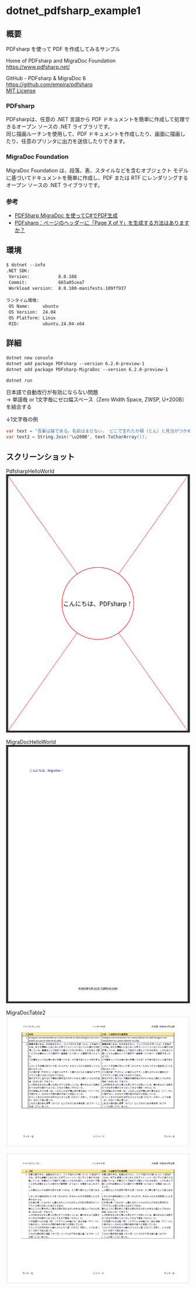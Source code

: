 # dotnet_pdfsharp_example1

## 概要
PDFsharp を使って PDF を作成してみるサンプル

Home of PDFsharp and MigraDoc Foundation  
https://www.pdfsharp.net/  

GitHub - PDFsharp & MigraDoc 6  
https://github.com/empira/pdfsharp  
[MIT License](https://github.com/empira/pdfsharp?tab=License-1-ov-file)  

### PDFsharp
PDFsharpは、任意の .NET 言語から PDF ドキュメントを簡単に作成して処理できるオープン ソースの .NET ライブラリです。  
同じ描画ルーチンを使用して、PDF ドキュメントを作成したり、画面に描画したり、任意のプリンタに出力を送信したりできます。  

### MigraDoc Foundation
MigraDoc Foundation は、段落、表、スタイルなどを含むオブジェクト モデルに基づいてドキュメントを簡単に作成し、PDF または RTF にレンダリングするオープン ソースの .NET ライブラリです。

### 参考
* [PDFSharp MigraDoc を使ってC#でPDF生成](https://2ndgd.blogspot.com/2018/07/pdfsharp-migradoc-cpdf.html)  
* [PDFsharp：ページのヘッダーに「Page X of Y」を生成する方法はありますか？](https://www.web-dev-qa-db-ja.com/ja/c%23/pdfsharp%EF%BC%9A%E3%83%9A%E3%83%BC%E3%82%B8%E3%81%AE%E3%83%98%E3%83%83%E3%83%80%E3%83%BC%E3%81%AB%E3%80%8Cpage-x-of-y%E3%80%8D%E3%82%92%E7%94%9F%E6%88%90%E3%81%99%E3%82%8B%E6%96%B9%E6%B3%95%E3%81%AF%E3%81%82%E3%82%8A%E3%81%BE%E3%81%99%E3%81%8B%EF%BC%9F/1041644383/)  
  

## 環境

```
$ dotnet --info
.NET SDK:
 Version:           8.0.108
 Commit:            665a05cea7
 Workload version:  8.0.100-manifests.109ff937

ランタイム環境:
 OS Name:     ubuntu
 OS Version:  24.04
 OS Platform: Linux
 RID:         ubuntu.24.04-x64
```

## 詳細

```
dotnet new console
dotnet add package PDFsharp --version 6.2.0-preview-1
dotnet add package PDFsharp-MigraDoc --version 6.2.0-preview-1
```

```
dotnet run
```

日本語で自動改行が有効にならない問題  
→ 単語毎 or 1文字毎にゼロ幅スペース（Zero Width Space, ZWSP, U+200B）を結合する

↓1文字毎の例
```cs
var text = "吾輩は猫である。名前はまだない。 どこで生れたか頓（とん）と見当がつかぬ。";
var text2 = String.Join('\u200B', text.ToCharArray());
```

## スクリーンショット

PdfsharpHelloWorld  
![alt text](images/README/image-1.png)

MigraDocHelloWorld  
![alt text](images/README/image.png)

MigraDocTable2  
![alt text](images/README/image-3.png)

![alt text](images/README/image-4.png)